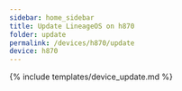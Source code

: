 ```yaml
---
sidebar: home_sidebar
title: Update LineageOS on h870
folder: update
permalink: /devices/h870/update
device: h870
---
```

{% include templates/device_update.md %}
